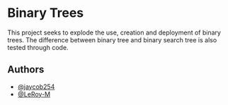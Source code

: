 
# Binary Trees

This project seeks to explode the use, creation and deployment of binary trees.
The difference between binary tree and binary search tree is also tested through code.

## Authors

- [@jaycob254](https://www.github.com/jaycob254)
- [@LeRoy-M](https://www.github.com/LeRoy-M)